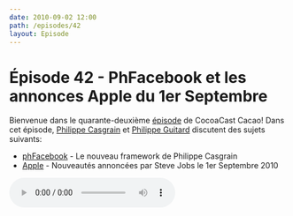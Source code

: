 ```yaml
---
date: 2010-09-02 12:00
path: /episodes/42
layout: Episode
---
```

# Épisode 42 - PhFacebook et les annonces Apple du 1er Septembre
<p>Bienvenue dans le quarante-deuxième <a href="https://archive.org/download/cacaocast/cacaocast_42.mp3" title="CocoaCast Cacao Episode 42">épisode</a> de CocoaCast Cacao! Dans cet épisode, <a href="http://www.twitter.com/philippec" title="Philippe Casgrain sur Twitter">Philippe Casgrain</a> et <a href="http://www.twitter.com/philippeguitard" title="Philippe Guitard sur Twitter">Philippe Guitard</a> discutent des sujets suivants:</p>
<ul><li><a href="http://github.com/philippec/PhFacebook" title="phFacebook">phFacebook</a> - Le nouveau framework de Philippe Casgrain</li>
<li><a href="http://www.apple.com/apple-events/september-2010/" title="Apple">Apple</a> - Nouveautés annoncées par Steve Jobs le 1er Septembre 2010</li>
</ul>
<p><audio controls><source src="https://archive.org/download/cacaocast/cacaocast_42.mp3" type="audio/mpeg"><source src="https://archive.org/download/cacaocast/cacaocast_42.mp3" type="audio/mp4">Votre navigateur ne supporte pas l'élément audio / Your browser does not support the audio element.</audio></p>
